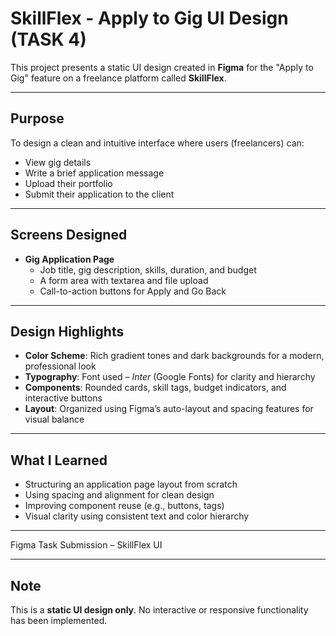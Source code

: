 # SkillFlex - Apply to Gig UI Design  (TASK 4)

This project presents a static UI design created in **Figma** for the "Apply to Gig" feature on a freelance platform called **SkillFlex**.

---

## Purpose

To design a clean and intuitive interface where users (freelancers) can:
- View gig details
- Write a brief application message
- Upload their portfolio
- Submit their application to the client

---

## Screens Designed

- **Gig Application Page**
  - Job title, gig description, skills, duration, and budget
  - A form area with textarea and file upload
  - Call-to-action buttons for Apply and Go Back

---

## Design Highlights

- **Color Scheme**: Rich gradient tones and dark backgrounds for a modern, professional look
- **Typography**: Font used – *Inter* (Google Fonts) for clarity and hierarchy
- **Components**: Rounded cards, skill tags, budget indicators, and interactive buttons
- **Layout**: Organized using Figma’s auto-layout and spacing features for visual balance

---

## What I Learned

- Structuring an application page layout from scratch
- Using spacing and alignment for clean design
- Improving component reuse (e.g., buttons, tags)
- Visual clarity using consistent text and color hierarchy

---

Figma Task Submission – SkillFlex UI

---

## Note

This is a **static UI design only**. No interactive or responsive functionality has been implemented.
